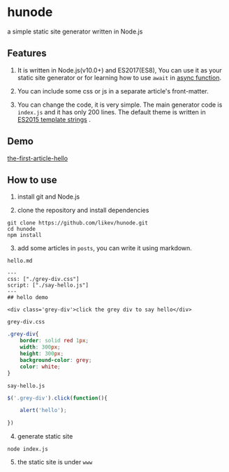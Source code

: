 # hunode
a simple static site generator written in Node.js

## Features
1. It is written in Node.js(v10.0+) and ES2017(ES8), You can use it as your static site generator or for learning how to use `await` in [async function](https://developer.mozilla.org/en-US/docs/Web/JavaScript/Reference/Statements/async_function).

2. You can include some css or js in a separate article's front-matter.

3. You can change the code, it is very simple. The main generator code is `index.js` and it has only 200 lines. The default theme is written in [ES2015 template strings](https://developer.mozilla.org/en-US/docs/Web/JavaScript/Reference/Template_literals) .

## Demo
[the-first-article-hello](https://likev.github.io/hunode/the-first-article-hello)

## How to use
1. install git and Node.js

2. clone the repository and install dependencies
```
git clone https://github.com/likev/hunode.git
cd hunode
npm install
```

3. add some articles in `posts`, you can write it using markdown.

`hello.md`
```
---
css: ["./grey-div.css"]
script: ["./say-hello.js"]
---
## hello demo

<div class='grey-div'>click the grey div to say hello</div>
```

`grey-div.css`
```css
.grey-div{
    border: solid red 1px;
    width: 300px;
    height: 300px;
    background-color: grey;
    color: white;
}
```

`say-hello.js`
```js
$('.grey-div').click(function(){

    alert('hello');

})
```

4. generate static site
```
node index.js
```

5. the static site is under `www`



